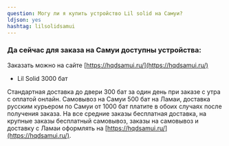 ```yaml
---
question: Могу ли я купить устройство Lil solid на Самуи?
ldjson: yes 
hashtag: lilsolidsamui
---
```


### Да сейчас для заказа на Самуи доступны устройства:

Заказать можно на сайте [https://hqdsamui.ru/](https://hqdsamui.ru/)

* Lil Solid 3000 бат 

Стандартная доставка до двери 300 бат за один день при заказе с утра с оплатой онлайн. Самовывоз на Самуи 500 бат на Ламаи, доставка русским курьером по Самуи от  1000 бат платите в обоих случаях после получения заказа. На все средние заказы бесплатная доставка, на крупные заказы бесплатный самовывоз, заказы на самовывоз и доставку с Ламаи оформлять на [https://hqdsamui.ru/](https://hqdsamui.ru/).
